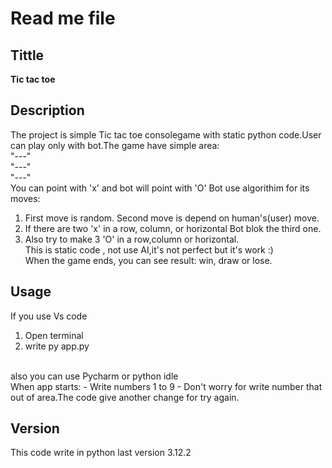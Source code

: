 # Read me file
##  Tittle
**Tic tac toe**
## Description
The project is  simple Tic tac toe consolegame with static python code.User can play only with bot.The game have simple area: <br>
"---"<br>
"---"<br>
"---"<br>
You can point with 'x' and bot will point with 'O'
Bot use algorithim for its moves:
1) First move is random. Second move is depend on human's(user) move. 
2) If there are two 'x' in a row, column, or horizontal Bot blok the third one. 
3) Also try to make 3 'O' in a row,column or horizontal. <br>
This is static code , not use AI,it's not perfect but it's work :) <br>
When the game ends, you can see result: win, draw or lose.
## Usage
If you use Vs code 
1) Open terminal
2) write py app.py
<br>
also you can use Pycharm or python idle <br>
When app starts:
- Write numbers 1 to 9 
- Don't worry for write number that out of area.The code give another change for try again.

## Version
This code write in python last version 3.12.2
